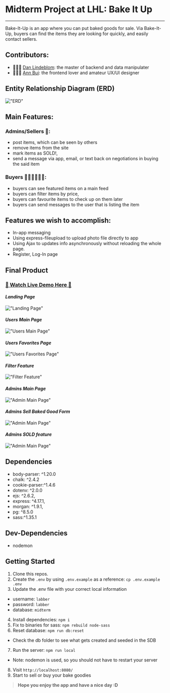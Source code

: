 # Midterm Project at LHL: Bake It Up
-------------------------------
Bake-It-Up is an app where you can put baked goods for sale. Via Bake-It-Up, buyers  can find the items they are looking for quickly, and easily contact sellers.

## Contributors: 
- 👨🏼‍💻 [Dan Lindeblom](https://github.com/DLindeblom): the master of backend and data manipulater
- 👩🏻‍🎨 [Ann Bui](https://github.com/thaian161): the frontend lover and amateur UX/UI designer

## Entity Relationship Diagram (ERD)
!["ERD"]()

## Main Features:

### Admins/Sellers 🔐:
- post items, which can be seen by others
- remove items from the site
- mark items as SOLD!,
- send a message via app, email, or text back on negotiations in buying the said item

### Buyers 💁🏻‍♀️🙆🏻‍♂️:
- buyers can see featured items on a main feed
- buyers can filter items by price,
- buyers can favourite items to check up on them later
- buyers can send messages to the user that is listing the item

## Features we wish to accomplish:
- In-app messaging
- Using express-fileupload to upload photo file directly to app
- Using Ajax to updates info  asynchronously without reloading the whole page.
- Register, Log-In page

## Final Product

### [👋 Watch Live Demo Here 👋](https://youtu.be/x8zQIm24-B8)

#### _Landing Page_

!["Landing Page"]()

#### _Users Main Page_

!["Users Main Page"]()

#### _Users Favorites Page_

!["Users Favorites Page"]()

#### _Filter Feature_

!["Filter Feature"]()

#### _Admins Main Page_

!["Admin Main Page"]()

#### _Admins Sell Baked Good Form_

!["Admin Main Page"]()

#### _Admins SOLD feature_

!["Admin Main Page"]()

## Dependencies

- body-parser: ^1.20.0
- chalk: ^2.4.2
- cookie-parser:^1.4.6
- dotenv: ^2.0.0
- ejs: ^2.6.2,
- express: ^4.17.1,
- morgan: ^1.9.1,
- pg: ^8.5.0
- sass:^1.35.1

## Dev-Dependencies

- nodemon


## Getting Started

1. Clone this repos.
2. Create the `.env` by using `.env.example` as a reference: `cp .env.example .env`
3. Update the .env file with your correct local information 
  - username: `labber` 
  - password: `labber` 
  - database: `midterm`
4. Install dependencies: `npm i`
5. Fix to binaries for sass: `npm rebuild node-sass`
6. Reset database: `npm run db:reset`
  - Check the db folder to see what gets created and seeded in the SDB
7. Run the server: `npm run local`
  - Note: nodemon is used, so you should not have to restart your server
8. Visit `http://localhost:8080/`
9. Start to sell or buy your bake goodies

> **Hope you enjoy the app and have a nice day :D**
